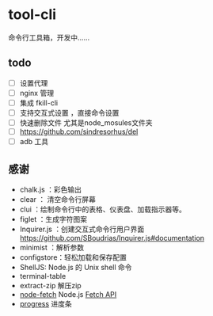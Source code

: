 # tool-cli

命令行工具箱，开发中……

## todo

- [ ] 设置代理
- [ ] nginx 管理
- [ ] 集成 fkill-cli
- [ ] 支持交互式设置 ，直接命令设置
- [ ] 快速删除文件 尤其是node_mosules文件夹
- [ ] https://github.com/sindresorhus/del
- [ ] adb 工具

## 感谢

- chalk.js ：彩色输出
- clear ： 清空命令行屏幕
- clui ：绘制命令行中的表格、仪表盘、加载指示器等。
- figlet ：生成字符图案
- Inquirer.js ：创建交互式命令行用户界面 https://github.com/SBoudrias/Inquirer.js#documentation
- minimist ：解析参数
- configstore：轻松加载和保存配置
- ShellJS: Node.js 的 Unix shell 命令
- terminal-table
- extract-zip 解压zip
- [node-fetch](github.com/node-fetch/node-fetch)  Node.js [Fetch API](https://developer.mozilla.org/en-US/docs/Web/API/Fetch_API)
- [progress](https://github.com/visionmedia/node-progress) 进度条
